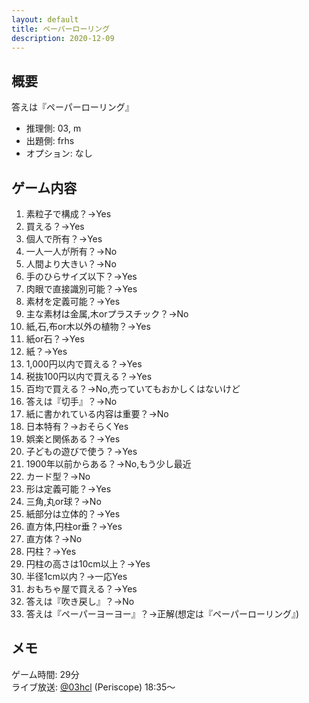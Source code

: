 ```yaml
---
layout: default
title: ペーパーローリング
description: 2020-12-09
---
```


## 概要

答えは『ペーパーローリング』

- 推理側: 03, m
- 出題側: frhs
- オプション: なし

## ゲーム内容

1. 素粒子で構成？→Yes
2. 買える？→Yes
3. 個人で所有？→Yes
4. 一人一人が所有？→No
5. 人間より大きい？→No
6. 手のひらサイズ以下？→Yes
7. 肉眼で直接識別可能？→Yes
8. 素材を定義可能？→Yes
9. 主な素材は金属,木orプラスチック？→No
10. 紙,石,布or木以外の植物？→Yes
11. 紙or石？→Yes
12. 紙？→Yes
13. 1,000円以内で買える？→Yes
14. 税抜100円以内で買える？→Yes
15. 百均で買える？→No,売っていてもおかしくはないけど
16. 答えは『切手』？→No
17. 紙に書かれている内容は重要？→No
18. 日本特有？→おそらくYes
19. 娯楽と関係ある？→Yes
20. 子どもの遊びで使う？→Yes
21. 1900年以前からある？→No,もう少し最近
22. カード型？→No
23. 形は定義可能？→Yes
24. 三角,丸or球？→No
25. 紙部分は立体的？→Yes
26. 直方体,円柱or垂？→Yes
27. 直方体？→No
28. 円柱？→Yes
29. 円柱の高さは10cm以上？→Yes
30. 半径1cm以内？→一応Yes
31. おもちゃ屋で買える？→Yes
32. 答えは『吹き戻し』？→No
33. 答えは『ペーパーヨーヨー』？→正解(想定は『ペーパーローリング』)

## メモ

ゲーム時間: 29分  
ライブ放送: [@03hcl](https://www.periscope.tv/03hcl/1jMKgpWrMekGL?t=18m35s) (Periscope) 18:35～
